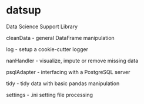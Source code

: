 # datsup
Data Science Support Library

cleanData - general DataFrame manipulation

log - setup a cookie-cutter logger 

nanHandler - visualize, impute or remove missing data

psqlAdapter - interfacing with a PostgreSQL server

tidy - tidy data with basic pandas manipulation

settings - .ini setting file processing

